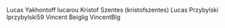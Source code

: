 Lucas Yakhontoff lucarou
Kristof Szentes (kristofszentes)
Lucas Przybylski lprzybylski59
Vincent Beiglig	VincentBlg